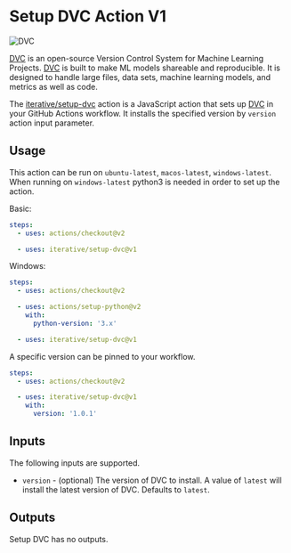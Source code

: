 # Setup DVC Action V1

![DVC](https://user-images.githubusercontent.com/414967/90413385-a8d9d180-e0ae-11ea-9ed7-a9155a3b48f0.png)

[DVC](https://dvc.org/) is an open-source Version Control System for Machine
Learning Projects. [DVC](https://dvc.org/) is built to make ML models shareable
and reproducible. It is designed to handle large files, data sets, machine
learning models, and metrics as well as code.

The [iterative/setup-dvc](https://github.com/iterative/setup-dvc) action is a
JavaScript action that sets up [DVC](https://dvc.org/) in your GitHub Actions
workflow. It installs the specified version by `version` action input parameter.

## Usage

This action can be run on `ubuntu-latest`, `macos-latest`, `windows-latest`.
When running on `windows-latest` python3 is needed in order to set up the
action.

Basic:

```yaml
steps:
  - uses: actions/checkout@v2

  - uses: iterative/setup-dvc@v1
```

Windows:

```yaml
steps:
  - uses: actions/checkout@v2

  - uses: actions/setup-python@v2
    with:
      python-version: '3.x'

  - uses: iterative/setup-dvc@v1
```

A specific version can be pinned to your workflow.

```yaml
steps:
  - uses: actions/checkout@v2

  - uses: iterative/setup-dvc@v1
    with:
      version: '1.0.1'
```

## Inputs

The following inputs are supported.

- `version` - (optional) The version of DVC to install. A value of `latest` will
  install the latest version of DVC. Defaults to `latest`.

## Outputs

Setup DVC has no outputs.
